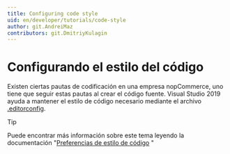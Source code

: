 ```yaml
---
title: Configuring code style
uid: en/developer/tutorials/code-style
author: git.AndreiMaz
contributors: git.DmitriyKulagin
---
```


# Configurando el estilo del código

Existen ciertas pautas de codificación en una empresa nopCommerce, uno tiene que seguir estas pautas al crear el código fuente. Visual Studio 2019 ayuda a mantener el estilo de código necesario mediante el archivo [.editorconfig](https://github.com/nopSolutions/nopCommerce/blob/develop/.editorconfig).

> [!TIP]
>
> Puede encontrar más información sobre este tema leyendo la documentación "[Preferencias de estilo de código](https://docs.microsoft.com/visualstudio/ide/code-styles-and-code-cleanup?view=vs-2019) "

